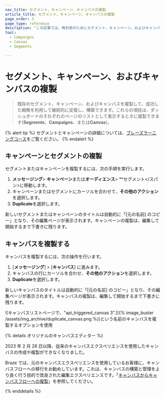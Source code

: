```yaml
---
nav_title: セグメント、キャンペーン、キャンバスの複製
article_title: セグメント、キャンペーン、キャンバスの複製
page_order: 3
page_type: reference
description: "この記事では、再利用のためにセグメント、キャンペーン、およびキャンバスを複製する方法について説明します。"
tool: 
  - Campaigns
  - Canvas
  - Segments

---
```


# セグメント、キャンペーン、およびキャンバスの複製

> 既存のセグメント、キャンペーン、およびキャンバスを複製して、成功した戦略を利用して継続的に反復し、構築できます。これらの項目は、ダッシュボードのそれぞれのページのリストとして表示するときに複製できます(**Segments**、**Campaigns**、または**Canvas**)。

{% alert tip %}
セグメントとキャンペーンの詳細については、[ブレーズラーニングコース](https://learning.braze.com/quick-overview-segment-and-campaign-setup)をご覧ください。
{% endalert %}

## キャンペーンとセグメントの複製

セグメントまたはキャンペーンを複製するには、次の手順を実行します。 
1. **メッセージング**> **キャンペーン**または**オーディエンス**> **セグメント</スパン>に移動します。
2. キャンペーンまたはセグメントにカーソルを合わせて、<i class="fas fa-gear"></i>**その他のアクション**を選択します。
3. **Duplicate**を選択します。 

新しいセグメントまたはキャンペーンのタイトルは自動的に「[元の名前] のコピー」となり、その編集ページが表示されます。キャンペーンの複製は、編集して開始するまで下書きに残ります。

## キャンバスを複製する

キャンバスを複製するには、次の操作を行います。

1. [**メッセージング**] > [**キャンバス**] に進みます。
2. キャンバスの行にカーソルを合わせ、<i class="fas fa-ellipsis-vertical"></i>**その他のアクション**を選択します。
3. **Duplicate**を選択します。 

新しいキャンバスのタイトルは自動的に「[元の名前] のコピー」となり、その編集ページが表示されます。キャンバスの複製は、編集して開始するまで下書きに残ります。

![キャンバスリストページで、"api_triggered_canvas 3".]({% image_buster /assets/img_archive/duplicate_canvas.png %})という名前のキャンバスを複製するオプションを使用

{% details オリジナルのキャンバスエディター %}

2023 年 2 月 28 日以降、従来のキャンバスエクスペリエンスを使用したキャンバスの作成や複製ができなくなりました。 

Braze では、元のキャンバスエクスペリエンスを使用しているお客様に、キャンバスフローへの移行をお勧めしています。これは、キャンバスの構築と管理をより良く行う目的で改良された編集エクスペリエンスです。「[キャンバスからキャンバスフローへの複製]({{site.baseurl}}/user_guide/engagement_tools/canvas/managing_canvases/cloning_canvases/)」を参照してください。

{% enddetails %}
